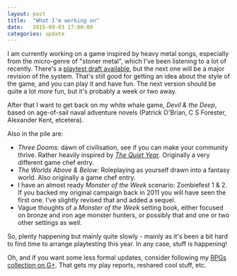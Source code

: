 ```yaml
---
layout: post
title:  "What I'm working on"
date:   2015-09-03 17:00:00
categories: update
---
```

I am currently working on a game inspired by heavy metal songs, especially from
the micro-genre of "stoner metal", which I've been listening to a lot of recently.
There's a [playtest draft available](https://drive.google.com/open?id=0B5pV27F3R0veOFRZVm1MX21EamM),
but the next one will be a major revision of the system. That's still good for
getting an idea about the style of the game, and you can play it and have fun.
The next version should be quite a lot *more* fun, but it's probably a week or
two away.

After that I want to get back on my white whale game, _Devil & the Deep_, based
on age-of-sail naval adventure novels (Patrick O'Brian, C S Forester, Alexander
Kent, etcetera).

Also in the pile are:
* _Three Dooms_: dawn of civilisation, see if you can make your community thrive.
  Rather heavily inspired by [_The Quiet Year_](http://buriedwithoutceremony.com/the-quiet-year/).
  Originally a very different game chef entry.
* _The Worlds Above & Below_: Roleplaying as yourself drawn into a fantasy world.
  Also originally a game chef entry.
* I have an almost ready _Monster of the Week_ scenario: Zombiefest 1 & 2. If you
  backed my original campaign back in 2011 you will have seen the first one. I've
  slightly revised that and added a sequel.
* Vague thoughts of a _Monster of the Week_ setting book, either focused on bronze
  and iron age monster hunters, or possibly that and one or two other settings as
  well.

So, plenty happening but mainly quite slowly - mainly as it's been a bit hard to find
time to arrange playtesting this year. In any case, stuff is happening!

Oh, and if you want some less formal updates, consider following my [RPGs
collection on G+](https://plus.google.com/u/0/collection/MYTCX). That gets my
play reports, reshared cool stuff, etc.
